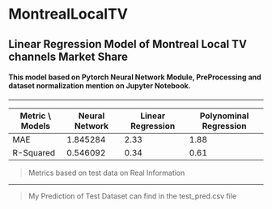 # MontrealLocalTV
## Linear Regression Model of Montreal Local TV channels Market Share
#### This model based on Pytorch Neural Network Module, PreProcessing and dataset normalization mention on Jupyter Notebook.

------------

| Metric  \  Models |   Neural Network | Linear Regression | Polynominal Regression |
| ------------ | ------------ | ------------ | ------------ |
| MAE  |  1.845284 | 2.33 | 1.88 |
| R-Squared | 0.546092 | 0.34 | 0.61 |

> Metrics based on test data on Real Information

------------
> My Prediction of Test Dataset can find in the test_pred.csv file
